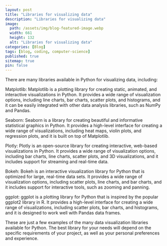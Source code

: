 ```yaml
---
layout: post
title: "Libraries for visualizing data"
description: "Libraries for visualizing data"
image:
  path: /assets/img/blog-featured-image.webp
  width: 661
  height: 132
  alt: "Libraries for visualizing data"
categories: [Blog]
tags: [blog, coding, computer-science]
published: true
sitemap: true
pin: false
---
```



There are many libraries available in Python for visualizing data, including:

Matplotlib: Matplotlib is a plotting library for creating static, animated, and interactive visualizations in Python. It provides a wide range of visualization options, including line charts, bar charts, scatter plots, and histograms, and it can be easily integrated with other data analysis libraries, such as NumPy and Pandas.

Seaborn: Seaborn is a library for creating beautiful and informative statistical graphics in Python. It provides a high-level interface for creating a wide range of visualizations, including heat maps, violin plots, and regression plots, and it is built on top of Matplotlib.

Plotly: Plotly is an open-source library for creating interactive, web-based visualizations in Python. It provides a wide range of visualization options, including bar charts, line charts, scatter plots, and 3D visualizations, and it includes support for streaming and real-time data.

Bokeh: Bokeh is an interactive visualization library for Python that is optimized for large, real-time data sets. It provides a wide range of visualization options, including scatter plots, line charts, and bar charts, and it includes support for interactive tools, such as zooming and panning.

ggplot: ggplot is a plotting library for Python that is inspired by the popular ggplot2 library in R. It provides a high-level interface for creating a wide range of visualizations, including scatter plots, bar charts, and histograms, and it is designed to work well with Pandas data frames.

These are just a few examples of the many data visualization libraries available for Python. The best library for your needs will depend on the specific requirements of your project, as well as your personal preferences and experience.



